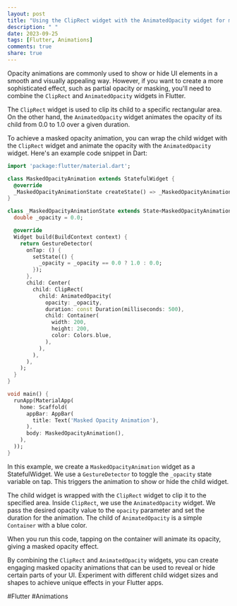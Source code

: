 ```yaml
---
layout: post
title: "Using the ClipRect widget with the AnimatedOpacity widget for masked opacity animations"
description: " "
date: 2023-09-25
tags: [Flutter, Animations]
comments: true
share: true
---
```


Opacity animations are commonly used to show or hide UI elements in a smooth and visually appealing way. However, if you want to create a more sophisticated effect, such as partial opacity or masking, you'll need to combine the `ClipRect` and `AnimatedOpacity` widgets in Flutter.

The `ClipRect` widget is used to clip its child to a specific rectangular area. On the other hand, the `AnimatedOpacity` widget animates the opacity of its child from 0.0 to 1.0 over a given duration.

To achieve a masked opacity animation, you can wrap the child widget with the `ClipRect` widget and animate the opacity with the `AnimatedOpacity` widget. Here's an example code snippet in Dart:

```dart
import 'package:flutter/material.dart';

class MaskedOpacityAnimation extends StatefulWidget {
  @override
  _MaskedOpacityAnimationState createState() => _MaskedOpacityAnimationState();
}

class _MaskedOpacityAnimationState extends State<MaskedOpacityAnimation> {
  double _opacity = 0.0;

  @override
  Widget build(BuildContext context) {
    return GestureDetector(
      onTap: () {
        setState(() {
          _opacity = _opacity == 0.0 ? 1.0 : 0.0;
        });
      },
      child: Center(
        child: ClipRect(
          child: AnimatedOpacity(
            opacity: _opacity,
            duration: const Duration(milliseconds: 500),
            child: Container(
              width: 200,
              height: 200,
              color: Colors.blue,
            ),
          ),
        ),
      ),
    );
  }
}

void main() {
  runApp(MaterialApp(
    home: Scaffold(
      appBar: AppBar(
        title: Text('Masked Opacity Animation'),
      ),
      body: MaskedOpacityAnimation(),
    ),
  ));
}
```

In this example, we create a `MaskedOpacityAnimation` widget as a StatefulWidget. We use a `GestureDetector` to toggle the `_opacity` state variable on tap. This triggers the animation to show or hide the child widget.

The child widget is wrapped with the `ClipRect` widget to clip it to the specified area. Inside `ClipRect`, we use the `AnimatedOpacity` widget. We pass the desired opacity value to the `opacity` parameter and set the duration for the animation. The child of `AnimatedOpacity` is a simple `Container` with a blue color.

When you run this code, tapping on the container will animate its opacity, giving a masked opacity effect.

By combining the `ClipRect` and `AnimatedOpacity` widgets, you can create engaging masked opacity animations that can be used to reveal or hide certain parts of your UI. Experiment with different child widget sizes and shapes to achieve unique effects in your Flutter apps.

#Flutter #Animations